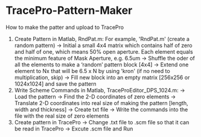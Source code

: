 # TracePro-Pattern-Maker
How to make the patter and upload to TracePro
1) Create Pattern in Matlab, RndPat.m: 
For example, 'RndPat.m' (create a random pattern)
-> Initial a small 4x4 matrix which contains half of zero and half of one, which means 50% open aperture. Each element equals the minimum feature of Mask Aperture, e.g. 6.5um
-> Shuffle the oder of all the elements to make a ‘random’ pattern block [4x4]
-> Extend one element to Nx that will be 6.5 x N by using 'kron' (if no need to multiplication, skip)
-> Fill new block into an empty matrix [256x256 or 1024x1024] and save the pattern
2) Write Scheme Commands in Matlab, TraceProEditor_DPS_1024.m:
-> Load the pattern
-> Find the 2-D coordinates of zero elements
-> Translate 2-D coordinates into real size of making the pattern [length, width and thickness]
-> Create txt file
-> Write the commands into the file with the real size of zero elements
3) Create pattern in TracePro
-> Change .txt file to .scm file so that it can be read in TracePro
-> Excute .scm file and Run
